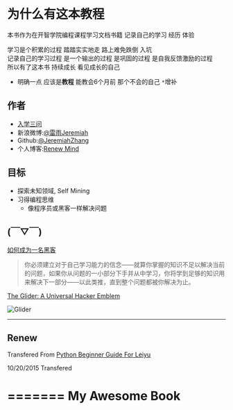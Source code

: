 为什么有这本教程
=======

本书作为在开智学院编程课程学习文档书籍 记录自己的学习 经历 体验

学习是个积累的过程 踏踏实实地走 路上难免跌倒 入坑   
记录自己的学习过程 是一个输出的过程 是巩固的过程 是自我反馈激励的过程  
所以有了这本书 持续成长 看见成长的自己

- 明确一点 应该是**教程** 能教会6个月前 那个不会的自己 `*`增补

## 作者 

- [入学三问](https://github.com/JeremiahZhang/gopython/blob/master/PY-StarTrek-Prepare/2015-9-10-T2-%E5%85%A5%E5%AD%A6%E4%B8%89%E9%97%AE.md)  
- 新浪微博:[@雷雨Jeremiah](http://weibo.com/1784386944/profile?topnav=1&wvr=6)
- Github:[@JeremiahZhang](https://github.com/JeremiahZhang)
- 个人博客:[Renew Mind](http://jeremiahzhang.github.io/)


## 目标
- 探索未知领域, Self Mining
- 习得编程思维
	- 像程序员或黑客一样解决问题

## (￣▽￣)
[如何成为一名黑客](http://translations.readthedocs.org/en/latest/hacker_howto.html#id3)
> 你必须建立对于自己学习能力的信念——就算你掌握的知识不足以解决当前的问题，如果你从问题的一小部分下手并从中学习，你将学到足够的知识用来解决下一部分——以此类推，直到整个问题都被你解决为止。

[The Glider: A Universal Hacker Emblem ](http://www.catb.org/~esr/hacker-emblem/)

![Glider](http://www.catb.org/~esr/hacker-emblem/glider.png)

----------

## Renew ##
Transfered From [Python Beginner Guide For Leiyu](https://jeremiahzhang.gitbooks.io/pybeginner/content/)

10/20/2015 Transfered 

=======
My Awesome Book
=======

